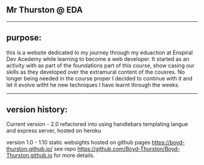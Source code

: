 ## Mr Thurston @ EDA

----------------------------------------------------------------------------

## purpose:

this is a website dedicated to my journey through my eduaction at Enspiral Dev Acedemy while learning to become a web developer. It started as an activity with as part of the foundations part of this course, show casing our skills as they developed over the extramural content of the cousres. No longer being needed in the course proper I decided to continue with it and let it evolve witht he new techniques I have learnt through the weeks.

----------------------------------------------------------------------------

## version history:

Current version - 2.0 refactored into using handlebars templating langue and express server, hosted on heroku

version 1.0 - 1.10 static websights hosted on github pages https://boyd-thurston.github.io/ see repo https://github.com/Boyd-Thurston/Boyd-Thurston.github.io for more details.